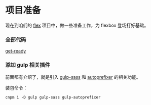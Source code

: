 # 项目准备

现在到咱们的 [flex](https://github.com/happypeter/flex) 项目中，做一些准备工作，为 flexbox 登场打好基础。

### 全部代码

[get-ready](https://github.com/happypeter/flex/commit/886ad68d0c564b576b9059412f95b7e9a1263295)

### 添加 gulp 相关插件

前面都有介绍了，就是引入 [gulp-sass](./gulp-sass.html) 和 [autoprefixer](./autoprefixer.html) 的相关功能。

装包命令：

```
cnpm i -D gulp gulp-sass gulp-autoprefixer
```
